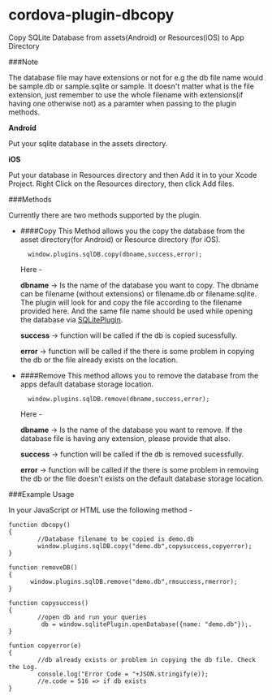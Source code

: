 cordova-plugin-dbcopy
=====================

Copy SQLite Database from assets(Android) or Resources(iOS) to App Directory

###Note

The database file may have extensions or not for e.g the db file name would be sample.db or sample.sqlite or sample. It doesn't matter what is the file extension, just remember to use the whole filename with extensions(if having one otherwise not) as a paramter when passing to the plugin methods.

**Android**

Put your sqlite database in the assets directory.                                                                   


**iOS**

Put your database in Resources directory and then Add it in to your Xcode Project.
Right Click on the Resources directory, then click Add files.


###Methods

Currently there are two methods supported by the plugin.

* ####Copy
This Method allows you the copy the database from the asset directory(for Android) or Resource directory (for iOS).

  ````
    window.plugins.sqlDB.copy(dbname,success,error);
  ````
  Here -

    **dbname** -> Is the name of the database you want to copy. The dbname can be filename (without extensions) or filename.db or filename.sqlite. The plugin will look for and copy the file according to the filename provided here. And the same file name should be used while opening the database via [SQLitePlugin](https://github.com/brodysoft/Cordova-SQLitePlugin).
        
    **success** -> function will be called if the db is copied sucessfully.
        
    **error** -> function will be called if the there is some problem in copying the db or the file already exists on the location.

* ####Remove
This method allows you to remove the database from the apps default database storage location.

  ````
    window.plugins.sqlDB.remove(dbname,success,error);
  ````
  Here -

    **dbname** -> Is the name of the database you want to remove. If the database file is having any extension, please provide that also.
        
    **success** -> function will be called if the db is removed sucessfully.
        
    **error** -> function will be called if the there is some problem in removing the db or the file doesn't exists on the default database storage location.

###Example Usage

In your JavaScript or HTML use the following method - 

```
function dbcopy()
{
        //Database filename to be copied is demo.db
        window.plugins.sqlDB.copy("demo.db",copysuccess,copyerror);
}

function removeDB()
{
      window.plugins.sqlDB.remove("demo.db",rmsuccess,rmerror);  
}

function copysuccess()
{
        //open db and run your queries
         db = window.sqlitePlugin.openDatabase({name: "demo.db"});.
}

funtion copyerror(e)
{
        //db already exists or problem in copying the db file. Check the Log.
        console.log("Error Code = "+JSON.stringify(e));
        //e.code = 516 => if db exists
}

```
